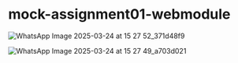 # mock-assignment01-webmodule

![WhatsApp Image 2025-03-24 at 15 27 52_371d48f9](https://github.com/user-attachments/assets/18a1ebb4-0af5-4e41-bb6c-d3011a0e4619)



![WhatsApp Image 2025-03-24 at 15 27 49_a703d021](https://github.com/user-attachments/assets/b578dfb1-2024-41c1-b1b0-69a70324e7af)
